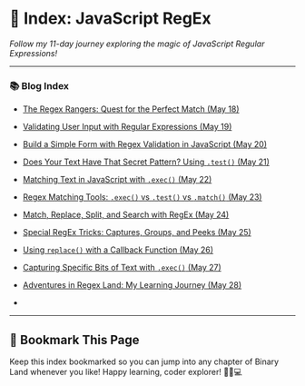 # 🧠 Index: JavaScript RegEx

*Follow my 11-day journey exploring the magic of JavaScript Regular Expressions!*

---

### 📚 Blog Index

- [The Regex Rangers: Quest for the Perfect Match (May 18)](https://agunechemba.github.io/2025/05/18/Javascript-The-Regex-Rangers-Quest-for-the-Perfect-Match.html)

- [Validating User Input with Regular Expressions (May 19)](https://agunechemba.github.io/2025/05/19/Javascript-Regex-Validating-User-Input-with-Regular-Expressions.html)

- [Build a Simple Form with Regex Validation in JavaScript (May 20)](https://agunechemba.github.io/2025/05/20/Build-a-Simple-Form-with-Regex-Validation-in-JavaScript.html)

- [Does Your Text Have That Secret Pattern? Using `.test()` (May 21)](https://agunechemba.github.io/2025/05/21/Javascript-Regular-Expression-Does-Your-Text-Have-That-Secret-Pattern-Using-.test()-in-JavaScript.html)

- [Matching Text in JavaScript with `.exec()` (May 22)](https://agunechemba.github.io/2025/05/22/Regex-Matching-Text-in-JavaScript-with-.exec().html)

- [Regex Matching Tools: `.exec()` vs `.test()` vs `.match()` (May 23)](https://agunechemba.github.io/2025/05/23/Regex-JavaScript-Matching-Tools-.exec()-vs-.test()-vs-.match().html)

- [Match, Replace, Split, and Search with RegEx (May 24)](https://agunechemba.github.io/2025/05/24/JavaScript-Strings-and-RegEx-Match,-Replace,-Split,-and-Search.html)

- [Special RegEx Tricks: Captures, Groups, and Peeks (May 25)](https://agunechemba.github.io/2025/05/25/Mastering-Special-RegEx-Tricks-Captures,-Groups-and-Peeks.html)

- [Using `replace()` with a Callback Function (May 26)](https://agunechemba.github.io/2025/05/26/RegEx-Using-String.replace()-with-a-Callback-Function-in-JavaScript.html)

- [Capturing Specific Bits of Text with `.exec()` (May 27)](https://agunechemba.github.io/2025/05/27/Javascript-RegEx-Capturing-Specific-Bits-of-Text-Using-Regex-and-exec().html)

- [Adventures in Regex Land: My Learning Journey (May 28)](https://agunechemba.github.io/2025/05/28/Adventures-in-Regex-Land-My-Journey-Learning-JavaScript-Patterns.html)

- 
---

## 📌 Bookmark This Page

Keep this index bookmarked so you can jump into any chapter of Binary Land whenever you like!
Happy learning, coder explorer! 🧠💡💻
